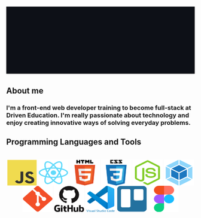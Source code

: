 <p align="center">
  <img src="https://github.com/Ginhu/Ginhu/blob/main/assets/greetings.gif" alt="Hi, I'm Sérgio 👋 Welcome to my gitHub Page ❤️">
</p>

## About me
### I'm a front-end web developer training to become full-stack at Driven Education. I'm really passionate about technology and enjoy creating innovative ways of solving everyday problems.

## Programming Languages and Tools

<div style="display: inline_block" align="center" gap="25px"><br>
  <img align="center" alt="JS-Icon" height="70" width="80" src="https://github.com/devicons/devicon/blob/master/icons/javascript/javascript-original.svg" />
  <img align="center" alt="React-Icon" height="70" width="80" src="https://github.com/devicons/devicon/blob/master/icons/react/react-original.svg" />
  <img align="center" alt="HTML5-Icon" height="70" width="80" src="https://github.com/devicons/devicon/blob/master/icons/html5/html5-original-wordmark.svg" />
  <img align="center" alt="CSS-Icon" height="70" width="80" src="https://github.com/devicons/devicon/blob/master/icons/css3/css3-original-wordmark.svg" />
  <img align="center" alt="NodeJS-Icon" height="70" width="80" src="https://github.com/devicons/devicon/blob/master/icons/nodejs/nodejs-original.svg" />
  <img align="center" alt="Webpack-Icon" height="70" width="80" src="https://github.com/devicons/devicon/blob/master/icons/webpack/webpack-original.svg" />
   <img align="center" alt="GIT-Icon" height="70" width="80" src="https://github.com/devicons/devicon/blob/master/icons/git/git-original.svg" />
  <img align="center" alt="GITHUB-Icon" height="70" width="80" src="https://github.com/devicons/devicon/blob/master/icons/github/github-original-wordmark.svg" />
  <img align="center" alt="VSCode-Icon" height="70" width="80" src="https://github.com/devicons/devicon/blob/master/icons/vscode/vscode-original-wordmark.svg" />
  <img align="center" alt="Trello-Icon" height="70" width="80" src="https://github.com/devicons/devicon/blob/master/icons/trello/trello-plain.svg" />
  <img align="center" alt="Figma-Icon" height="70" width="80" src="https://github.com/devicons/devicon/blob/master/icons/figma/figma-original.svg" />
</div>
